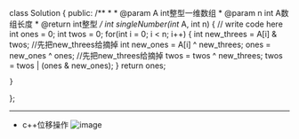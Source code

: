 
class Solution {
public:
    /**
     * 
     * @param A int整型一维数组 
     * @param n int A数组长度
     * @return int整型
     */
    int singleNumber(int* A, int n) {
        // write code here
        int ones = 0;
        int twos = 0;
        for(int i = 0; i < n; i++) {
            int new_threes = A[i] & twos;
            //先把new_threes给摘掉
            int new_ones = A[i] ^ new_threes;
            ones = new_ones ^ ones;
            //先把new_threes给摘掉
            twos = twos ^ new_threes;
            twos = twos | (ones & new_ones);
        }
        return ones;

    }
};




------
* c++位移操作
  ![image](https://github.com/hanyunchang/my_leetcode/assets/40823439/f6884690-44ab-4ae5-8ce3-c1405a3e10cf)
